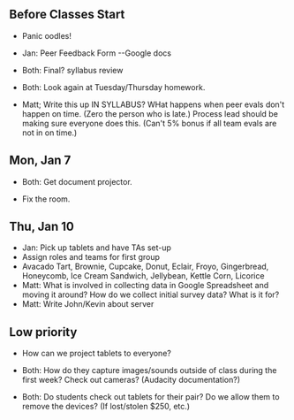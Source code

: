 ## Before Classes Start

* Panic oodles!

* Jan: Peer Feedback Form --Google docs

* Both: Final? <GRIN> syllabus review

* Both: Look again at Tuesday/Thursday homework.

* Matt; Write this up IN SYLLABUS?  WHat happens when peer evals don't happen on time. (Zero the person who is late.) Process lead should be making sure everyone does this. (Can't 5% bonus if all team evals are not in on time.)

## Mon, Jan 7

* Both: Get document projector.

* Fix the room.

## Thu, Jan 10

* Jan: Pick up tablets and have TAs set-up
* Assign roles and teams for first group
* Avacado Tart, Brownie, Cupcake, Donut, Eclair, Froyo, Gingerbread, Honeycomb, Ice Cream Sandwich, Jellybean, Kettle Corn, Licorice
* Matt: What is involved in collecting data in Google Spreadsheet and moving it around? How do we collect initial survey data? What is it for?
* Matt: Write John/Kevin about server

## Low priority

* How can we project tablets to everyone? 

* Both: How do they capture images/sounds outside of class during the first week? Check out cameras? (Audacity documentation?)

* Both: Do students check out tablets for their pair? Do we allow them to remove the devices? (If lost/stolen $250, etc.)  